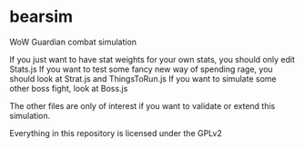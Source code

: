 bearsim
=======

WoW Guardian combat simulation

If you just want to have stat weights for your own stats, you should only edit Stats.js
If you want to test some fancy new way of spending rage, you should look at Strat.js and ThingsToRun.js
If you want to simulate some other boss fight, look at Boss.js

The other files are only of interest if you want to validate or extend this simulation.

Everything in this repository is licensed under the GPLv2
